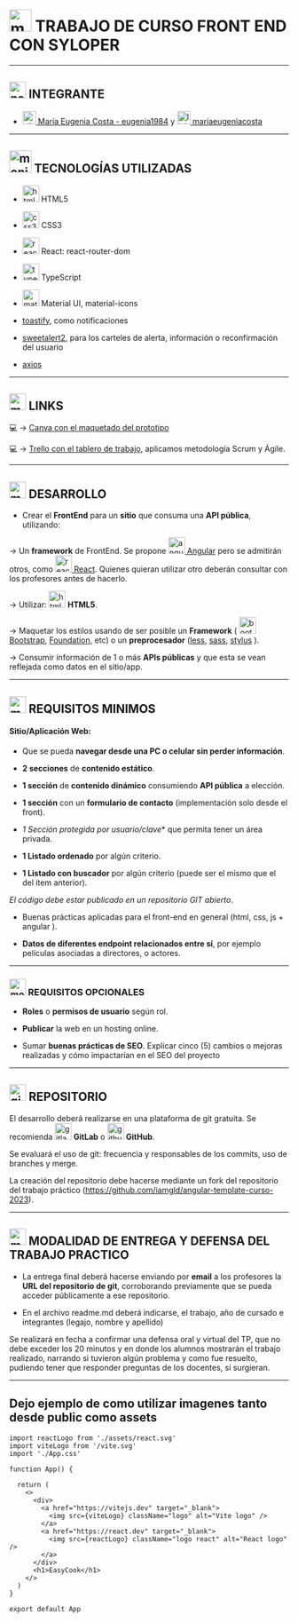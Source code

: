 # <img width="40" height="40" src="https://img.icons8.com/plasticine/40/monitor.png" alt="monitor"/> TRABAJO DE CURSO FRONT END CON SYLOPER

---

## <img width="30" height="30" src="https://img.icons8.com/dotty/30/name-tag-woman-horizontal.png" alt="name-tag-woman-horizontal"/> INTEGRANTE

- [<img width="24" height="24" src="https://img.icons8.com/material-sharp/24/github.png" alt="github icon"/> María Eugenia Costa - eugenia1984](https://github.com/eugenia1984) y [<img width="24" height="24" src="https://img.icons8.com/color/24/linkedin.png" alt="linkedin icon"/> maríaeugeniacosta](https://www.linkedin.com/in/maríaeugeniacosta)


---

## <img width="40" height="40" src="https://img.icons8.com/plasticine/40/monitor.png" alt="monitor"/>    TECNOLOGÍAS UTILIZADAS


- <img width="30" height="30" src="https://img.icons8.com/color/30/html-5--v1.png" alt="html5 icon"/> HTML5

-  <img width="30" height="30" src="https://img.icons8.com/color/30/css3.png" alt="css3 icon"/> CSS3

- <img width="30" height="30" src="https://img.icons8.com/officel/30/react.png" alt="react icon"/> React: react-router-dom

- <img width="30" height="30" src="https://img.icons8.com/color/30/typescript.png" alt="typescript icon"/> TypeScript

- <img width="30" height="30" src="https://img.icons8.com/color/30/material-ui.png" alt="material-ui icon"/> Material UI, material-icons

- [toastify](https://fkhadra.github.io/react-toastify/introduction), como notificaciones

- [sweetalert2](https://sweetalert2.github.io/), para los carteles de alerta, información o reconfirmación del usuario

- [axios](https://axios-http.com/docs/intro)

---

## <img width="30" height="30" src="https://img.icons8.com/plasticine/30/monitor.png" alt="monitor"/>  LINKS

💻 -> [Canva con el maquetado del prototipo](https://www.canva.com/design/DAFiuea8ges/_sspazzLlNLHfqRZ10OZDQ/edit)

:computer: -> [Trello con el tablero de trabajo](https://trello.com/b/edIbjVfI/easy-cook), aplicamos metodología Scrum y Ágile.

---

## <img width="30" height="30" src="https://img.icons8.com/plasticine/30/monitor.png" alt="monitor"/>  DESARROLLO

- Crear el **FrontEnd** para un **sitio** que consuma una **API pública**, utilizando:

-> Un **framework** de FrontEnd. Se propone [<img width="30" height="30" src="https://img.icons8.com/color/30/angularjs.png" alt="angularjs icon"/> Angular](https://angular.io/) pero se admitirán otros, como [<img width="30" height="30" src="https://img.icons8.com/officel/30/react.png" alt="react icon"/> React](https://react.dev/). Quienes quieran utilizar otro deberán consultar con los profesores antes de hacerlo.

-> Utilizar: <img width="30" height="30" src="https://img.icons8.com/color/30/html-5--v1.png" alt="html5 icon"/> **HTML5**.

-> Maquetar los estilos usando de ser posible un **Framework** ( [<img width="30" height="30" src="https://img.icons8.com/color/30/bootstrap.png" alt="bootstrap icon"/> Bootstrap](https://getbootstrap.com/), [Foundation](https://get.foundation/), etc) o un **preprocesador** ([less](https://lesscss.org/), [sass](https://sass-lang.com/), [stylus](https://stylus-lang.com/) ).

-> Consumir información de 1 o más **APIs públicas** y que esta se vean reflejada como datos en el sitio/app.

---

## <img width="30" height="30" src="https://img.icons8.com/plasticine/30/monitor.png" alt="monitor"/> REQUISITOS MINIMOS

#### Sitio/Aplicación Web:

- Que se pueda **navegar desde una PC o celular sin perder información**.

- **2 secciones** de **contenido estático**.

- **1 sección** de **contenido dinámico** consumiendo **API pública** a elección.

- **1 sección** con un **formulario de contacto** (implementación solo desde el front).

- *1 Sección protegida por usuario/clave** que permita tener un área privada.

- **1 Listado ordenado** por algún criterio.

- **1 Listado con buscador** por algún criterio (puede ser el mismo que el del ítem anterior).

*El código debe estar publicado en un repositorio GIT abierto*.

- Buenas prácticas aplicadas para el front-end en general (html, css, js + angular ).

- **Datos de diferentes endpoint relacionados entre sí**, por ejemplo películas asociadas a directores, o actores.

---

### <img width="30" height="30" src="https://img.icons8.com/plasticine/30/monitor.png" alt="monitor"/> REQUISITOS OPCIONALES

- **Roles** o **permisos de usuario** según rol.

- **Publicar** la web en un hosting online.

- Sumar **buenas prácticas de SEO**. Explicar cinco (5) cambios o mejoras realizadas y cómo impactarían en el SEO del proyecto

---

## <img width="30" height="30" src="https://img.icons8.com/bubbles/30/github.png" alt="github"/> REPOSITORIO

El desarrollo deberá realizarse en una plataforma de git gratuita. Se recomienda <img width="30" height="30" src="https://img.icons8.com/color/30/gitlab.png" alt="gitlab icon"/> **GitLab** o <img width="30" height="30" src="https://img.icons8.com/ios-filled/30/github.png" alt="github icon"/> **GitHub**.

Se evaluará el uso de git: frecuencia y responsables de los commits, uso de branches y merge.

La creación del repositorio debe hacerse mediante un fork del repositorio del trabajo práctico (https://github.com/iamgld/angular-template-curso-2023).

----

## <img width="30" height="30" src="https://img.icons8.com/plasticine/30/monitor.png" alt="monitor"/> MODALIDAD DE ENTREGA Y DEFENSA DEL TRABAJO PRACTICO

- La entrega final deberá hacerse enviando por **email** a los profesores la **URL del repositorio de git**, corroborando previamente que se pueda acceder públicamente a ese repositorio.

- En el archivo readme.md deberá indicarse, el trabajo, año de cursado e integrantes (legajo, nombre y apellido)

Se realizará en fecha a confirmar una defensa oral y virtual del TP, que no debe exceder los 20 minutos y en donde los alumnos mostrarán el trabajo realizado, narrando si tuvieron algún problema y como fue resuelto, pudiendo tener que responder preguntas de los docentes, si surgieran.



---

## Dejo ejemplo de como utilizar imagenes tanto desde public como assets

```TSX
import reactLogo from './assets/react.svg'
import viteLogo from '/vite.svg'
import './App.css'

function App() {

  return (
    <>
      <div>
        <a href="https://vitejs.dev" target="_blank">
          <img src={viteLogo} className="logo" alt="Vite logo" />
        </a>
        <a href="https://react.dev" target="_blank">
          <img src={reactLogo} className="logo react" alt="React logo" />
        </a>
      </div>
      <h1>EasyCook</h1>
    </>
  )
}

export default App
```

